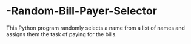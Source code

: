 # -Random-Bill-Payer-Selector
This Python program randomly selects a name from a list of names and assigns them the task of paying for the bills.
